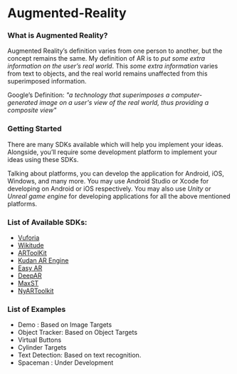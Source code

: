 # Augmented-Reality
### What is Augmented Reality?
Augmented Reality’s definition varies from one person to another, but the concept remains the same.
My definition of AR is to _put some extra information on the user’s real world_. This _some extra information_ varies from text to objects, and the real world remains unaffected from this superimposed information.

Google’s Definition: _"a technology that superimposes a computer-generated image on a user's view of the real world, thus providing a composite view"_

### Getting Started
There are many SDKs available which will help you implement your ideas. Alongside, you’ll require some development platform to implement your ideas using these SDKs.

Talking about platforms, you can develop the application for Android, iOS, Windows, and many more. You may use Android Studio or Xcode for developing on Android or iOS respectively. You may also use _Unity_ or _Unreal game engine_ for developing applications for all the above mentioned platforms.

### List of Available SDKs:
- [Vuforia](https://vuforia.com/)
- [Wikitude](https://www.wikitude.com/)
- [ARToolKit](http://artoolkit.org/)
- [Kudan AR Engine](https://www.kudan.eu/)
- [Easy AR](https://easyar.com/)
- [DeepAR](https://deepar.ai/)
- [MaxST]()
- [NyARToolkit](https://nyatla.jp/nyartoolkit/wp/?page_id=198)


### List of Examples
-	Demo :
  Based on Image Targets
-	Object Tracker:
  Based on Object Targets
-	Virtual Buttons
-	Cylinder Targets
-	Text Detection:
  Based on text recognition.
-	Spaceman :
  Under Development
